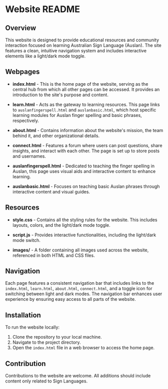 # Website README

## Overview

This website is designed to provide educational resources and community interaction focused on learning Australian Sign Language (Auslan). The site features a clean, intuitive navigation system and includes interactive elements like a light/dark mode toggle.

## Webpages

- **index.html** - This is the home page of the website, serving as the central hub from which all other pages can be accessed. It provides an introduction to the site's purpose and content.

- **learn.html** - Acts as the gateway to learning resources. This page links to `auslanfingerspell.html` and `auslanbasic.html`, which host specific learning modules for Auslan finger spelling and basic phrases, respectively.

- **about.html** - Contains information about the website's mission, the team behind it, and other organizational details.

- **connect.html** - Features a forum where users can post questions, share insights, and interact with each other. The page is set up to store posts and usernames.

- **auslanfingerspell.html** - Dedicated to teaching the finger spelling in Auslan, this page uses visual aids and interactive content to enhance learning.

- **auslanbasic.html** - Focuses on teaching basic Auslan phrases through interactive content and visual guides.

## Resources

- **style.css** - Contains all the styling rules for the website. This includes layouts, colors, and the light/dark mode toggle.

- **script.js** - Provides interactive functionalities, including the light/dark mode switch.

- **images/** - A folder containing all images used across the website, referenced in both HTML and CSS files.

## Navigation

Each page features a consistent navigation bar that includes links to the `index.html`, `learn.html`, `about.html`, `connect.html`, and a toggle icon for switching between light and dark modes. The navigation bar enhances user experience by ensuring easy access to all parts of the website.

## Installation

To run the website locally:

1. Clone the repository to your local machine.
2. Navigate to the project directory.
3. Open the `index.html` file in a web browser to access the home page.

## Contribution

Contributions to the website are welcome. All additions should include content only related to Sign Languages.
